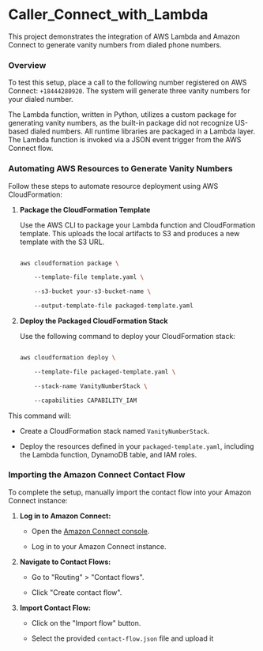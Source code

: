 

# Caller_Connect_with_Lambda
This project demonstrates the integration of AWS Lambda and Amazon Connect to generate vanity numbers from dialed phone numbers.

### Overview
To test this setup, place a call to the following number registered on AWS Connect: `+18444280920`. The system will generate three vanity numbers for your dialed number.


The Lambda function, written in Python, utilizes a custom package for generating vanity numbers, as the built-in package did not recognize US-based dialed numbers. All runtime libraries are packaged in a Lambda layer. The Lambda function is invoked via a JSON event trigger from the AWS Connect flow.

### Automating AWS Resources to Generate Vanity Numbers

Follow these steps to automate resource deployment using AWS CloudFormation:
1. **Package the CloudFormation Template**
   
   Use the AWS CLI to package your Lambda function and CloudFormation template. This uploads the local artifacts to S3 and produces a new template with the S3 URL.

    ```sh

    aws cloudformation package \

        --template-file template.yaml \

        --s3-bucket your-s3-bucket-name \

        --output-template-file packaged-template.yaml

    ```

2. **Deploy the Packaged CloudFormation Stack**

   Use the following command to deploy your CloudFormation stack:

    ```sh

    aws cloudformation deploy \

        --template-file packaged-template.yaml \

        --stack-name VanityNumberStack \

        --capabilities CAPABILITY_IAM

    ```

This command will:

- Create a CloudFormation stack named `VanityNumberStack`.

- Deploy the resources defined in your `packaged-template.yaml`, including the Lambda function, DynamoDB table, and IAM roles.

### Importing the Amazon Connect Contact Flow

To complete the setup, manually import the contact flow into your Amazon Connect instance:

1. **Log in to Amazon Connect:**

   - Open the [Amazon Connect console](https://console.aws.amazon.com/connect/).

   - Log in to your Amazon Connect instance.

2. **Navigate to Contact Flows:**

   - Go to "Routing" > "Contact flows".

   - Click "Create contact flow".

3. **Import Contact Flow:**

   - Click on the "Import flow" button.

   - Select the provided `contact-flow.json` file and upload it
